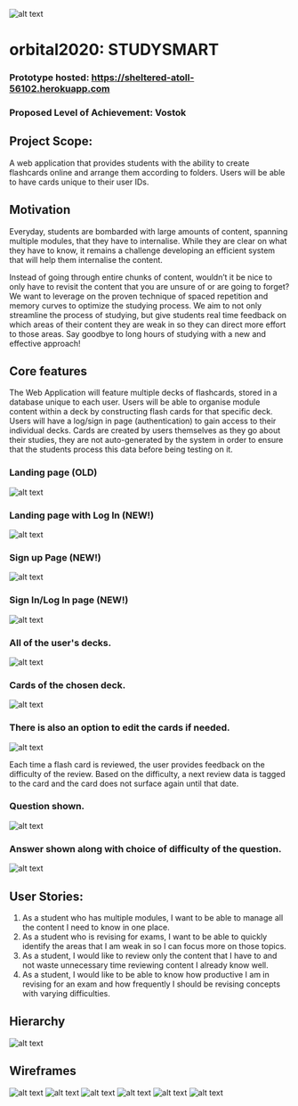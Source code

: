 ![alt text](https://github.com/KishenKumarrrrr/orbital2020/blob/master/client/public/studysmart.ico)
# orbital2020: STUDYSMART

### Prototype hosted: https://sheltered-atoll-56102.herokuapp.com

### Proposed Level of Achievement: Vostok

## Project Scope:

A web application that provides students with the ability to create flashcards online and arrange them according to folders. Users will be able to have cards unique to their user IDs.

## Motivation
Everyday, students are bombarded with large amounts of content, spanning multiple modules, that they have to internalise. While they are clear on what they have to know, it remains a challenge developing an efficient system that will help them internalise the content. 

Instead of going through entire chunks of content, wouldn’t it be nice to only have to revisit the content that you are unsure of or are going to forget? We want to leverage on the proven technique of spaced repetition and memory curves to optimize the studying process. We aim to not only streamline the process of studying, but give students real time feedback on which areas of their content they are weak in so they can direct more effort to those areas. Say goodbye to long hours of studying with a new and effective approach! 

## Core features
The Web Application will feature multiple decks of flashcards, stored in a database unique to each user. Users will be able to organise module content within a deck by constructing flash cards for that specific deck. Users will have a log/sign in page (authentication) to gain access to their individual decks. Cards are created by users themselves as they go about their studies, they are not auto-generated by the system in order to ensure that the students process this data before being testing on it.

### Landing page (OLD)
![alt text](https://github.com/KishenKumarrrrr/orbital2020/blob/master/landing.jpeg?raw=true)

### Landing page with Log In (NEW!)
![alt text](https://github.com/KishenKumarrrrr/orbital2020/blob/master/landing_page_login.png?raw=true)

### Sign up Page (NEW!)
![alt text](https://github.com/KishenKumarrrrr/orbital2020/blob/master/sign_up.png?raw=true)

### Sign In/Log In page (NEW!)
![alt text](https://github.com/KishenKumarrrrr/orbital2020/blob/master/sign_in.png?raw=true)

### All of the user's decks.
![alt text](https://github.com/KishenKumarrrrr/orbital2020/blob/master/all_decks.jpeg?raw=true)

### Cards of the chosen deck.
![alt text](https://github.com/KishenKumarrrrr/orbital2020/blob/master/cards.jpeg?raw=true)

### There is also an option to edit the cards if needed.
![alt text](https://github.com/KishenKumarrrrr/orbital2020/blob/master/edit_qn.jpeg?raw=true)

Each time a flash card is reviewed, the user provides feedback on the difficulty of the review. Based on the difficulty, a next review data is tagged to the card and the card does not surface again until that date. 

### Question shown.
![alt text](https://github.com/KishenKumarrrrr/orbital2020/blob/master/card.png?raw=true)
### Answer shown along with choice of difficulty of the question.
![alt text](https://github.com/KishenKumarrrrr/orbital2020/blob/master/answer.png?raw=true)


## User Stories:

1.	As a student who has multiple modules, I want to be able to manage all the content I need to know in one place.
2.	As a student who is revising for exams, I want to be able to quickly identify the areas that I am weak in so I can focus more on those topics.
3.	As a student, I would like to review only the content that I have to and not waste unnecessary time reviewing content I already know well.
4.	As a student, I would like to be able to know how productive I am in revising for an exam and how frequently I should be revising concepts with varying difficulties.

## Hierarchy
![alt text](https://github.com/KishenKumarrrrr/orbital2020/blob/master/hierarchy.jpeg?raw=true)


## Wireframes
![alt text](https://github.com/KishenKumarrrrr/orbital2020/blob/master/landing_wireframe.jpeg?raw=true)
![alt text](https://github.com/KishenKumarrrrr/orbital2020/blob/master/all_decks_wireframe.jpeg?raw=true)
![alt text](https://github.com/KishenKumarrrrr/orbital2020/blob/master/all_cards_wireframe.jpeg?raw=true)
![alt text](https://github.com/KishenKumarrrrr/orbital2020/blob/master/card_wireframe.jpeg?raw=true)
![alt text](https://github.com/KishenKumarrrrr/orbital2020/blob/master/answer_fireframe.jpeg?raw=true)
![alt text](https://github.com/KishenKumarrrrr/orbital2020/blob/master/edit_qn_wireframe.jpeg?raw=true)
